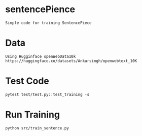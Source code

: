 # sentencePience
```Simple code for training SentencePiece```
# Data
```
Using Hugginface openWebData10k
https://huggingface.co/datasets/Ankursingh/openwebtext_10K
```
# Test Code
```
pytest test/test.py::test_training -s
```

# Run Training
```
python src/train_sentence.py
```
